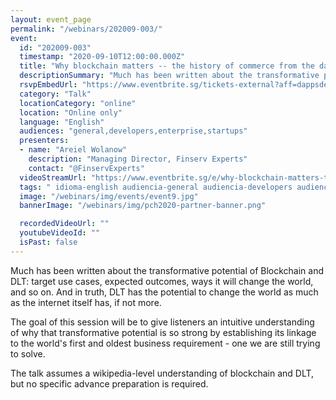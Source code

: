 ```yaml
---
layout: event_page
permalink: "/webinars/202009-003/"
event:
  id: "202009-003"
  timestamp: "2020-09-10T12:00:00.000Z"
  title: "Why blockchain matters -- the history of commerce from the dawn of history to now"
  descriptionSummary: "Much has been written about the transformative potential of Blockchain and DLT target use cases, expected outcomes, ways it will change the…"
  rsvpEmbedUrl: "https://www.eventbrite.sg/tickets-external?aff=dappsdev&eid=118598231503"
  category: "Talk"
  locationCategory: "online"
  location: "Online only"
  language: "English"
  audiences: "general,developers,enterprise,startups"
  presenters:
  - name: "Areiel Wolanow"
    description: "Managing Director, Finserv Experts"
    contact: "@FinservExperts"
  videoStreamUrl: "https://www.eventbrite.sg/e/why-blockchain-matters-the-history-of-commerce-from-the-dawn-of-history-tickets-118598231503"
  tags: " idioma-english audiencia-general audiencia-developers audiencia-enterprise audiencia-startups"
  image: "/webinars/img/events/event9.jpg"
  bannerImage: "/webinars/img/pch2020-partner-banner.png"

  recordedVideoUrl: ""
  youtubeVideoId: ""
  isPast: false
---
```



Much has been written about the transformative potential of Blockchain and DLT: target use cases, expected outcomes, ways it will change the world, and so on. And in truth, DLT has the potential to change the world as much as the internet itself has, if not more.

The goal of this session will be to give listeners an intuitive understanding of why that transformative potential is so strong by establishing its linkage to the world's first and oldest business requirement - one we are still trying to solve.

The talk assumes a wikipedia-level understanding of blockchain and DLT, but no specific advance preparation is required.

